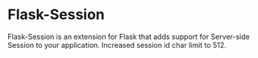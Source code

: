 Flask-Session
=============

Flask-Session is an extension for Flask that adds support for Server-side Session to your application. Increased session id char limit to 512.
